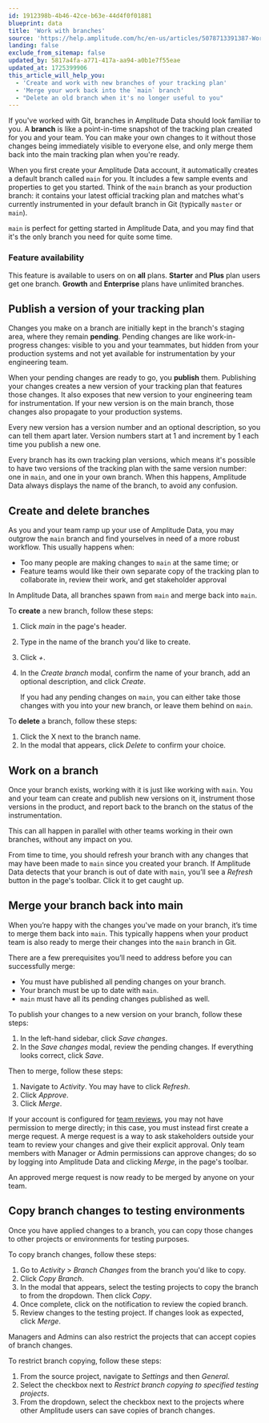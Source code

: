 ```yaml
---
id: 1912398b-4b46-42ce-b63e-44d4f0f01881
blueprint: data
title: 'Work with branches'
source: 'https://help.amplitude.com/hc/en-us/articles/5078713391387-Work-with-branches'
landing: false
exclude_from_sitemap: false
updated_by: 5817a4fa-a771-417a-aa94-a0b1e7f55eae
updated_at: 1725399906
this_article_will_help_you:
  - 'Create and work with new branches of your tracking plan'
  - 'Merge your work back into the `main` branch'
  - "Delete an old branch when it's no longer useful to you"
---
```

If you've worked with Git, branches in Amplitude Data should look familiar to you. A **branch** is like a point-in-time snapshot of the tracking plan created for you and your team. You can make your own changes to it without those changes being immediately visible to everyone else, and only merge them back into the main tracking plan when you're ready.

When you first create your Amplitude Data account, it automatically creates a default branch called `main` for you. It includes a few sample events and properties to get you started. Think of the `main` branch as your production branch: it contains your latest official tracking plan and matches what's currently instrumented in your default branch in Git (typically `master` or `main`).

`main` is perfect for getting started in Amplitude Data, and you may find that it's the only branch you need for quite some time.

### Feature availability

This feature is available to users on on **all** plans. **Starter** and **Plus** plan users get one branch. **Growth** and **Enterprise** plans have unlimited branches.

## Publish a version of your tracking plan

Changes you make on a branch are initially kept in the branch's staging area, where they remain **pending**. Pending changes are like work-in-progress changes: visible to you and your teammates, but hidden from your production systems and not yet available for instrumentation by your engineering team.

When your pending changes are ready to go, you **publish** them. Publishing your changes creates a new version of your tracking plan that features those changes. It also exposes that new version to your engineering team for instrumentation. If your new version is on the main branch, those changes also propagate to your production systems.

Every new version has a version number and an optional description, so you can tell them apart later. Version numbers start at 1 and increment by 1 each time you publish a new one.

Every branch has its own tracking plan versions, which means it's possible to have two versions of the tracking plan with the same version number: one in `main`, and one in your own branch. When this happens, Amplitude Data always displays the name of the branch, to avoid any confusion.

## Create and delete branches

As you and your team ramp up your use of Amplitude Data, you may outgrow the `main` branch and find yourselves in need of a more robust workflow. This usually happens when:

* Too many people are making changes to `main` at the same time; or
* Feature teams would like their own separate copy of the tracking plan to collaborate in, review their work, and get stakeholder approval

In Amplitude Data, all branches spawn from `main` and merge back into `main`.

To **create** a new branch, follow these steps:

1. Click *main* in the page's header.
2. Type in the name of the branch you'd like to create.
3. Click *+*.
4. In the *Create branch* modal, confirm the name of your branch, add an optional description, and click *Create*.

    If you had any pending changes on `main`, you can either take those changes with you into your new branch, or leave them behind on `main`.

To **delete** a branch, follow these steps:

1. Click the X next to the branch name.
2. In the modal that appears, click *Delete* to confirm your choice.

## Work on a branch

Once your branch exists, working with it is just like working with `main`. You and your team can create and publish new versions on it, instrument those versions in the product, and report back to the branch on the status of the instrumentation.

This can all happen in parallel with other teams working in their own branches, without any impact on you.

From time to time, you should refresh your branch with any changes that may have been made to `main` since you created your branch. If Amplitude Data detects that your branch is out of date with `main`, you’ll see a *Refresh* button in the page's toolbar. Click it to get caught up.

## Merge your branch back into main

When you’re happy with the changes you've made on your branch, it’s time to merge them back into `main`. This typically happens when your product team is also ready to merge their changes into the `main` branch in Git.

There are a few prerequisites you’ll need to address before you can successfully merge:

* You must have published all pending changes on your branch.
* Your branch must be up to date with `main`.
* `main` must have all its pending changes published as well.

To publish your changes to a new version on your branch, follow these steps:

1. In the left-hand sidebar, click *Save changes*.
2. In the *Save changes* modal, review the pending changes. If everything looks correct, click *Save*.

Then to merge, follow these steps:

1. Navigate to *Activity*. You may have to click *Refresh*.
2. Click *Approve*.
3. Click *Merge*.

If your account is configured for [team reviews](/docs/data/amplitude-data-settings), you may not have permission to merge directly; in this case, you must instead first create a merge request. A merge request is a way to ask stakeholders outside your team to review your changes and give their explicit approval. Only team members with Manager or Admin permissions can approve changes; do so by logging into Amplitude Data and clicking *Merge*, in the page's toolbar.

An approved merge request is now ready to be merged by anyone on your team.

## Copy branch changes to testing environments

Once you have applied changes to a branch, you can copy those changes to other projects or environments for testing purposes.

To copy branch changes, follow these steps:

1. Go to *Activity* > *Branch Changes* from the branch you'd like to copy.
2. Click *Copy Branch*.
3. In the modal that appears, select the testing projects to copy the branch to from the dropdown. Then click *Copy*.
4. Once complete, click on the notification to review the copied branch.
5. Review changes to the testing project. If changes look as expected, click *Merge*.

Managers and Admins can also restrict the projects that can accept copies of branch changes.

To restrict branch copying, follow these steps:

1. From the source project, navigate to *Settings* and then *General*.
2. Select the checkbox next to *Restrict branch copying to specified testing projects*.
3. From the dropdown, select the checkbox next to the projects where other Amplitude users can save copies of branch changes.